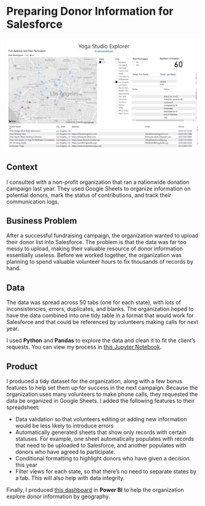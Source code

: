 # Preparing Donor Information for Salesforce



![Image](https://github.com/amcgaha/preparing-donors-salesforce/blob/main/images/yoga_explorer_preview%20-%20Copy.png)

## Context
I consulted with a non-profit organization that ran a nationwide donation campaign last year. They used Google Sheets to organize information on potential donors, mark the status of contributions, and track their communication logs.

## Business Problem
After a successful fundraising campaign, the organization wanted to upload their donor list into Salesforce. The problem is that the data was far too messy to upload, making their valuable resource of donor information essentially useless. Before we worked together, the organization was planning to spend valuable volunteer hours to fix thousands of records by hand.

## Data
The data was spread across 50 tabs (one for each state), with lots of inconsistencies, errors, duplicates, and blanks. The organization hoped to have the data combined into one tidy table in a format that would work for Salesforce and that could be referenced by volunteers making calls for next year.

I used **Python** and **Pandas** to explore the data and clean it to fit the client’s requests. You can view my process in [this Jupyter Notebook](https://github.com/amcgaha/preparing-donors-salesforce/blob/main/Cleaning%20Salesforce%20Input.ipynb).

## Product
I produced a tidy dataset for the organization, along with a few bonus features to help set them up for success in the next campaign. Because the organization uses many volunteers to make phone calls, they requested the data be organized in Google Sheets. I added the following features to their spreadsheet:

* Data validation so that volunteers editing or adding new information would be less likely to introduce errors
* Automatically generated sheets that show only records with certain statuses. For example, one sheet automatically populates with records that need to be uploaded to Salesforce, and another populates with donors who have agreed to participate.
* Conditional formatting to highlight donors who have given a decision this year
* Filter views for each state, so that there’s no need to separate states by a tab. This will also help with data integrity.

Finally, I produced [this dashboard](https://github.com/amcgaha/preparing-donors-salesforce/blob/main/Yoga_Studio_Preview.pdf) in **Power BI** to help the organization explore donor information by geography.
